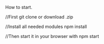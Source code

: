 How to start.

//First
git clone or download .zip

//Install all needed modules
npm install

//Then start it in your browser with
npm start
